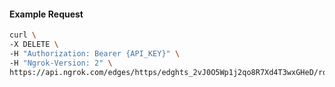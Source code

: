 <!-- Code generated for API Clients. DO NOT EDIT. -->

#### Example Request

```bash
curl \
-X DELETE \
-H "Authorization: Bearer {API_KEY}" \
-H "Ngrok-Version: 2" \
https://api.ngrok.com/edges/https/edghts_2vJ0O5Wp1j2qo8R7Xd4T3wxGHeD/routes/edghtsrt_2vJ0O31dgFHTtmiIcOUy2N6HZmS/oidc
```
